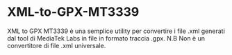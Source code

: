 # XML-to-GPX-MT3339
XML to GPX MT3339 è una semplice utility per convertire i file .xml generati dal tool di MediaTek Labs in file in formato traccia .gpx. N.B Non è un convertitore di file .xml universale.
